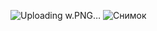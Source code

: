 

![Uploading w.PNG…]()
![Снимок](https://github.com/Daukkaaa/Pet-project-Find-News/assets/153117534/a2aa584d-2963-4688-8c99-c99dc6fa5efc)
